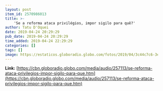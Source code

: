 ```yaml
---
layout: post
item_id: 2570986013
title: >-
    'Se a reforma ataca privilégios, impor sigilo para quê?'
author: Tatu D'Oquei
date: 2019-04-24 20:29:29
pub_date: 2019-04-24 20:29:29
time_added: 2019-04-24 22:29:29
categories: []
tags: []
image: https://estaticos.globoradio.globo.com/fotos/2019/04/3c44c7c6-3e42-458c-a126-03f8a6fe5457.jpg.640x360_q75_box-0%2C27%2C1024%2C603_crop_detail.jpg
---
```


**Link:** [https://cbn.globoradio.globo.com/media/audio/257113/se-reforma-ataca-privilegios-impor-sigilo-para-que.htm](https://cbn.globoradio.globo.com/media/audio/257113/se-reforma-ataca-privilegios-impor-sigilo-para-que.htm)

